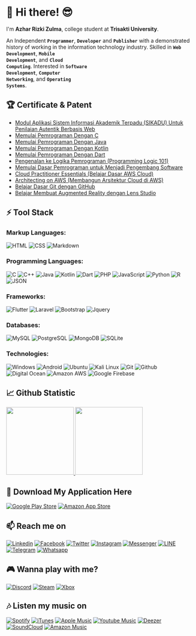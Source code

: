 # 👋 Hi there! 😎

I'm **Azhar Rizki Zulma**, college student at **Trisakti University**.

An Independent <code>**Programmer**</code>, <code>**Developer**</code> and <code>**Publisher**</code> with a demonstrated history of working in the information technology industry. Skilled in <code>**Web Development**</code>, <code>**Mobile Development**</code>, and <code>**Cloud Computing**</code>. Interested in <code>**Software Development**</code>, <code>**Computer Networking**</code>, and <code>**Operating Systems**</code>.

## 🏆 Certificate & Patent
- [Modul Aplikasi Sistem Informasi Akademik Terpadu (SIKADU) Untuk Penilaian Autentik Berbasis Web](https://pdki-indonesia.dgip.go.id/detail/EC00202132865?type=copyright&keyword=SIKADU)
- [Memulai Pemrograman Dengan C](https://www.dicoding.com/certificates/KEXL311JRPG2)
- [Memulai Pemrograman Dengan Java](https://www.dicoding.com/certificates/JMZV233L3ZN9)
- [Memulai Pemrograman Dengan Kotlin](https://www.dicoding.com/certificates/0LZ0366RRZ65)
- [Memulai Pemrograman Dengan Dart](https://www.dicoding.com/certificates/4EXG6Q2W9ZRL)
- [Pengenalan ke Logika Pemrograman (Programming Logic 101)](https://www.dicoding.com/certificates/NVP7176WOPR0)
- [Memulai Dasar Pemrograman untuk Menjadi Pengembang Software](https://www.dicoding.com/certificates/NVP717E0WPR0)
- [Cloud Practitioner Essentials (Belajar Dasar AWS Cloud)](https://www.dicoding.com/certificates/N9ZOE7R1DXG5)
- [Architecting on AWS (Membangun Arsitektur Cloud di AWS)](https://www.dicoding.com/certificates/JLX13W756P72)
- [Belajar Dasar Git dengan GitHub](https://www.dicoding.com/certificates/GRX5KQE7VZ0M)
- [Belajar Membuat Augmented Reality dengan Lens Studio](https://www.dicoding.com/certificates/53XEWO150XRN)

## ⚡ Tool Stack
### Markup Languages:
![HTML](https://img.shields.io/badge/HTML5-E34F26?style=for-the-badge&logo=html5&logoColor=white)
![CSS](https://img.shields.io/badge/CSS3-1572B6?style=for-the-badge&logo=css3&logoColor=white)
![Markdown](https://img.shields.io/badge/Markdown-000000?style=for-the-badge&logo=markdown&logoColor=white)

### Programming Languages:
![C](https://img.shields.io/badge/C-00599C?style=for-the-badge&logo=c&logoColor=white)
![C++](https://img.shields.io/badge/C%2B%2B-00599C?style=for-the-badge&logo=c%2B%2B&logoColor=white)
![Java](https://img.shields.io/badge/Java-ED8B00?style=for-the-badge&logo=java&logoColor=white)
![Kotlin](https://img.shields.io/badge/Kotlin-0095D5?&style=for-the-badge&logo=kotlin&logoColor=white)
![Dart](https://img.shields.io/badge/Dart-0175C2?style=for-the-badge&logo=dart&logoColor=white)
![PHP](https://img.shields.io/badge/PHP-777BB4?style=for-the-badge&logo=php&logoColor=white)
![JavaScript](https://img.shields.io/badge/JavaScript-323330?style=for-the-badge&logo=javascript&logoColor=F7DF1E)
![Python](https://img.shields.io/badge/Python-3776AB?style=for-the-badge&logo=python&logoColor=white)
![R](https://img.shields.io/badge/R-276DC3?style=for-the-badge&logo=r&logoColor=white)
![JSON](https://img.shields.io/badge/json-5E5C5C?style=for-the-badge&logo=json&logoColor=white)

### Frameworks:
![Flutter](https://img.shields.io/badge/Flutter-02569B?style=for-the-badge&logo=flutter&logoColor=white)
![Laravel](https://img.shields.io/badge/Laravel-FF2D20?style=for-the-badge&logo=laravel&logoColor=white)
![Bootstrap](https://img.shields.io/badge/Bootstrap-563D7C?style=for-the-badge&logo=bootstrap&logoColor=white)
![Jquery](https://img.shields.io/badge/jQuery-0769AD?style=for-the-badge&logo=jquery&logoColor=white)

### Databases:
![MySQL](https://img.shields.io/badge/MySQL-00599C?style=for-the-badge&logo=mysql&logoColor=white)
![PostgreSQL](https://img.shields.io/badge/PostgreSQL-316192?style=for-the-badge&logo=postgresql&logoColor=white)
![MongoDB](https://img.shields.io/badge/MongoDB-4EA94B?style=for-the-badge&logo=mongodb&logoColor=white)
![SQLite](https://img.shields.io/badge/SQLite-07405E?style=for-the-badge&logo=sqlite&logoColor=white)

### Technologies:
![Windows](https://img.shields.io/badge/Windows-0078D6?style=for-the-badge&logo=microsoft&logoColor=white)
![Android](https://img.shields.io/badge/Android-3DDC84?style=for-the-badge&logo=android&logoColor=white)
![Ubuntu](https://img.shields.io/badge/Ubuntu-E95420?style=for-the-badge&logo=ubuntu&logoColor=white)
![Kali Linux](https://img.shields.io/badge/Kali_Linux-557C94?style=for-the-badge&logo=kali-linux&logoColor=white)
![Git](https://img.shields.io/badge/Git-F05032?style=for-the-badge&logo=git&logoColor=white)
![Github](https://img.shields.io/badge/GitHub-000000?style=for-the-badge&logo=github&logoColor=white)
![Digital Ocean](https://img.shields.io/badge/Digital_Ocean-0080FF?style=for-the-badge&logo=DigitalOcean&logoColor=white)
![Amazon AWS](https://img.shields.io/badge/Amazon_AWS-232F3E?style=for-the-badge&logo=amazon-aws&logoColor=white)
![Google Firebase](https://img.shields.io/badge/Google_Firebase-ffca28?style=for-the-badge&logo=firebase&logoColor=black)

<!--
V 1.0.1
<code><img height="25" src="https://cdn.iconscout.com/icon/free/png-256/flutter-2038877-1720090.png"></code>
<code><img height="25" src="https://upload.wikimedia.org/wikipedia/commons/thumb/9/9a/Laravel.svg/1200px-Laravel.svg.png"></code>
<code><img height="25" src="https://upload.wikimedia.org/wikipedia/commons/thumb/b/b2/Bootstrap_logo.svg/512px-Bootstrap_logo.svg.png"></code>
<code><img height="25" src="https://upload.wikimedia.org/wikipedia/commons/7/7e/Dart-logo.png"></code>
<code><img height="25" src="https://image.flaticon.com/icons/png/512/226/226777.png"></code>
<code><img height="25" src="https://upload.wikimedia.org/wikipedia/commons/2/27/PHP-logo.svg"></code>
<code><img height="25" src="https://raw.githubusercontent.com/github/explore/80688e429a7d4ef2fca1e82350fe8e3517d3494d/topics/javascript/javascript.png"></code>
<code><img height="25" src="https://upload.wikimedia.org/wikipedia/commons/thumb/1/18/ISO_C%2B%2B_Logo.svg/306px-ISO_C%2B%2B_Logo.svg.png"></code>
<code><img height="25" src="https://upload.wikimedia.org/wikipedia/commons/archive/3/35/20190417225046%21The_C_Programming_Language_logo.svg"></code>
<code><img height="25" src="https://upload.wikimedia.org/wikipedia/commons/thumb/c/c3/Python-logo-notext.svg/2048px-Python-logo-notext.svg.png"></code>
<code><img height="25" src="https://upload.wikimedia.org/wikipedia/commons/6/61/HTML5_logo_and_wordmark.svg"></code>
<code><img height="25" src="https://upload.wikimedia.org/wikipedia/commons/d/d5/CSS3_logo_and_wordmark.svg"></code>
<code><img height="25" src="https://upload.wikimedia.org/wikipedia/commons/archive/1/1b/20150904192833%21R_logo.svg"></code>
<code><img height="25" src="https://upload.wikimedia.org/wikipedia/en/d/dd/MySQL_logo.svg"></code>
<code><img height="25" src="https://upload.wikimedia.org/wikipedia/commons/2/29/Postgresql_elephant.svg"></code>
<code><img height="25" src="https://upload.wikimedia.org/wikipedia/commons/9/93/MongoDB_Logo.svg"></code>
<code><img height="25" src="https://upload.wikimedia.org/wikipedia/commons/3/35/Tux.svg"></code>
V 1.0.0
<a href="https://flutter.dev/"><img align="left" alt="Flutter" title="Flutter" width="21px" src="https://cdn.iconscout.com/icon/free/png-256/flutter-2038877-1720090.png" /></a>
<a href="https://laravel.com/"><img align="left" alt="Laravel" title="Laravel" width="21px" src="https://upload.wikimedia.org/wikipedia/commons/thumb/9/9a/Laravel.svg/1200px-Laravel.svg.png" /></a>
<a href="https://getbootstrap.com/"><img align="left" alt="Bootstrap" title="Bootstrap" width="26px" src="https://upload.wikimedia.org/wikipedia/commons/thumb/b/b2/Bootstrap_logo.svg/512px-Bootstrap_logo.svg.png" /></a>
<a href="https://dart.dev/"><img align="left" alt="Dart" title="Dart" width="21px" src="https://upload.wikimedia.org/wikipedia/commons/7/7e/Dart-logo.png" /></a>
<a href="https://Java.com/"><img align="left" alt="Java" title="Java" width="21px" src="https://image.flaticon.com/icons/png/512/226/226777.png" /></a>
<a href="https://php.net/"><img align="left" alt="PHP" title="PHP" width="42px" src="https://upload.wikimedia.org/wikipedia/commons/2/27/PHP-logo.svg" /></a>
<a href="#"><img align="left" alt="JavaScript" title="JavaScript" width="21px" src="https://upload.wikimedia.org/wikipedia/commons/9/99/Unofficial_JavaScript_logo_2.svg" /></a>
<a href="https://isocpp.org/"><img align="left" alt="C++" title="C++" width="21px" src="https://upload.wikimedia.org/wikipedia/commons/thumb/1/18/ISO_C%2B%2B_Logo.svg/306px-ISO_C%2B%2B_Logo.svg.png" /></a>
<a href="https://www.iso.org/standard/74528.html"><img align="left" alt="C" title="C" width="24px" src="https://upload.wikimedia.org/wikipedia/commons/archive/3/35/20190417225046%21The_C_Programming_Language_logo.svg" /></a>
<a href="https://python.org"><img align="left" alt="Python" title="Python" width="24px" src="https://upload.wikimedia.org/wikipedia/commons/thumb/c/c3/Python-logo-notext.svg/2048px-Python-logo-notext.svg.png" /></a>
<a href="https://html.spec.whatwg.org/"><img align="left" alt="HTML" title="HTML" width="21px" src="https://upload.wikimedia.org/wikipedia/commons/6/61/HTML5_logo_and_wordmark.svg" /></a>
<a href="https://www.w3.org/TR/CSS/#css"><img align="left" alt="CSS" title="CSS" width="15px" src="https://upload.wikimedia.org/wikipedia/commons/d/d5/CSS3_logo_and_wordmark.svg" /></a>
<a href="https://www.r-project.org/"><img align="left" alt="R" title="R" width="27px" src="https://upload.wikimedia.org/wikipedia/commons/archive/1/1b/20150904192833%21R_logo.svg" /></a>
<a href="https://www.mysql.com/"><img align="left" alt="MySQL" title="MySQL" width="32px" src="https://upload.wikimedia.org/wikipedia/en/d/dd/MySQL_logo.svg" /></a>
<a href="http://postgresql.org/about/licence"><img align="left" alt="PostgreSQL" title="PostgreSQL" width="21px" src="https://upload.wikimedia.org/wikipedia/commons/2/29/Postgresql_elephant.svg" /></a>
<a href="https://www.mongodb.com/"><img align="left" alt="MongoDB" title="MongoDB" width="91px" src="https://upload.wikimedia.org/wikipedia/commons/9/93/MongoDB_Logo.svg" /></a>
<a href="https://www.kernel.org/"><img align="left" alt="Linux" title="Linux" width="21px" src="https://upload.wikimedia.org/wikipedia/commons/3/35/Tux.svg" /></a><br><br>
-->

## 📈 Github Statistic
<p align="left">
<a href="https://github.com/azharrizky">
  <img height="180em" src="https://github-readme-stats-eight-theta.vercel.app/api?username=azharrizky&show_icons=true&theme=dark&include_all_commits=true&count_private=true&icon_color=FFFFFF&bg_color=000000"/>
  <img height="180em" src="https://github-readme-stats-eight-theta.vercel.app/api/top-langs/?username=azharrizky&layout=compact&langs_count=10&theme=dark&bg_color=000000"/>
</a>
</p>

## 🛒 Download My Application Here
[![Google Play Store](https://img.shields.io/badge/Google_Play_Store-414141?style=for-the-badge&logo=google-play&logoColor=white)](https://play.google.com/store/apps/dev?id=7070273527676427905)
[![Amazon App Store](https://img.shields.io/badge/Amazon_App_Store-0D96F6?style=for-the-badge&logo=amazon&logoColor=white)](https://www.amazon.com/s?i=mobile-apps&rh=p_4%3AMineversal&search-type=ss)

## 📫 Reach me on
[![Linkedin](https://img.shields.io/badge/LinkedIn-0077B5?style=for-the-badge&logo=linkedin&logoColor=white)](https://www.linkedin.com/in/azharrizki/)
[![Facebook](https://img.shields.io/badge/Facebook-1877F2?style=for-the-badge&logo=facebook&logoColor=white)](https://facebook.com/azharrizkyz/)
[![Twitter](https://img.shields.io/badge/Twitter-1DA1F2?style=for-the-badge&logo=twitter&logoColor=white)](https://twitter.com/azharrizkyz)
[![Instagram](https://img.shields.io/badge/Instagram-E4405F?style=for-the-badge&logo=instagram&logoColor=white)](https://instagram.com/azharrizkyz/)
[![Messenger](https://img.shields.io/badge/Messenger-00B2FF?style=for-the-badge&logo=messenger&logoColor=white)](https://m.me/azharrizkyz)
[![LINE](https://img.shields.io/badge/Line-00C300?style=for-the-badge&logo=line&logoColor=white)](https://line.me/ti/p/bpWnobBcKO)
[![Telegram](https://img.shields.io/badge/Telegram-2CA5E0?style=for-the-badge&logo=telegram&logoColor=white)](https://t.me/azharrizkyz)
[![Whatsapp](https://img.shields.io/badge/WhatsApp-25D366?style=for-the-badge&logo=whatsapp&logoColor=white)](https://wa.me/+6281317441991)

## 🎮 Wanna play with me?
[![Discord](https://img.shields.io/badge/Discord-7289DA?style=for-the-badge&logo=discord&logoColor=white)](https://discord.gg/nzWXePCBrg)
[![Steam](https://img.shields.io/badge/Steam-000000?style=for-the-badge&logo=steam&logoColor=white)](https://steamcommunity.com/id/AzharRizky)
[![Xbox](https://img.shields.io/badge/Xbox-107C10?style=for-the-badge&logo=xbox&logoColor=white)](https://account.xbox.com/en-us/profile?gamertag=Azhar%20Rizky%20Z)

## 🎶 Listen my music on
[![Spotify](https://img.shields.io/badge/Spotify-1ED760?&style=for-the-badge&logo=spotify&logoColor=white)](https://open.spotify.com/artist/7mG43AWgnlQIYNbQXsBFfy?si=D4tcTrCrSPSrhljhtCn1_Q)
[![iTunes](https://img.shields.io/badge/iTunes-EA4CC0?style=for-the-badge&logo=itunes&logoColor=white)](https://geo.music.apple.com/album/1523204340?uo=4&app=itunes&mt=1&at=1010l36iy&ct=bq&Is=1&ls=1)
[![Apple Music](https://img.shields.io/badge/Apple%20Music-F94C57?style=for-the-badge&logo=apple-music&logoColor=white)](https://geo.music.apple.com/album/1523204340?uo=4&app=music&mt=1&at=1010l36iy&ct=bq&Is=1&ls=1)
[![Youtube Music](https://img.shields.io/badge/YouTube_Music-FF0000?style=for-the-badge&logo=youtube-music&logoColor=white)](https://music.youtube.com/playlist?list=OLAK5uy_lSH-WHAaRXY09CdcqqGZay_HWq7O9_zdg&feature=share)
[![Deezer](https://img.shields.io/badge/Deezer-FEAA2D?style=for-the-badge&logo=deezer&logoColor=white)](http://www.deezer.com/album/157456392)
[![SoundCloud](https://img.shields.io/badge/SoundCloud-FF3300?style=for-the-badge&logo=soundcloud&logoColor=white)](https://soundcloud.com/hawk104614/sets/beginning-134204629)
[![Amazon Music](https://img.shields.io/badge/Amazon%20Music-0DBFF5?style=for-the-badge&logo=amazon&logoColor=white)](https://music.amazon.com/albums/B08BXR132K?marketplaceId=ATVPDKIKX0DER&musicTerritory=US&tag=bandlnk-20)
<!--
V 1.1
<a href="https://linkedin.com/in/azharrizki/"><img align="left" width="25px" src="https://image.flaticon.com/icons/png/512/174/174857.png" /></a>
<a href="https://instagram.com/azharrizkyz"><img align="left" width="25px" src="https://upload.wikimedia.org/wikipedia/commons/thumb/a/a5/Instagram_icon.png/1024px-Instagram_icon.png" /></a>
<a href="https://twitter.com/azharrizkyz"><img align="left" width="25px" src="https://image.flaticon.com/icons/png/512/124/124021.png" /></a>
<a href="https://facebook.com/azharrizkyz"><img align="left" width="25px" src="https://image.flaticon.com/icons/png/512/124/124010.png" /></a>
<a href="https://wa.me/+6281317441991"><img align="left" width="25px" src="https://image.flaticon.com/icons/png/512/124/124034.png" /></a>
<a href="https://open.spotify.com/artist/7mG43AWgnlQIYNbQXsBFfy?si=D4tcTrCrSPSrhljhtCn1_Q"><img align="left" width="25px" src="https://pbs.twimg.com/profile_images/874206475350007809/4gesoieX_400x400.jpg" /></a>
V 1.0
- <a href="https://linkedin.com/in/azharrizki/">LinkedIn</a>
- <a href="https://instagram.com/azharrizkyz">Instagram</a>
- <a href="https://twitter/azharrizkyz">Twitter</a>
- <a href="https://facebook.com/azharrizkyz">Facebook</a>
- <a href="https://wa.me/+6281317441991">Whatsapp</a>
- <a href="https://open.spotify.com/artist/7mG43AWgnlQIYNbQXsBFfy?si=D4tcTrCrSPSrhljhtCn1_Q">Spotify</a>
-->

<!-- ### Hi there 👋 -->
<!--
**AzharRizky/AzharRizky** is a ✨ _special_ ✨ repository because its `README.md` (this file) appears on your GitHub profile.

Here are some ideas to get you started:

- 🔭 I’m currently working on ...
- 🌱 I’m currently learning ...
- 👯 I’m looking to collaborate on ...
- 🤔 I’m looking for help with ...
- 💬 Ask me about ...
- 📫 How to reach me: ...
- 😄 Pronouns: ...
- ⚡ Fun fact: ...
😎

💼 any freelance work? do reach, email :)
💬 ask me about anything, i am happy to help;
📊 this week i spent my time on:
🚧 my todoist stats:

🏆 7,936 Karma Points
🌸 Completed 0 tasks today
✅ Completed 663 tasks so far
⏳ Longest streak is 10 days

📈 my github stats

### Connect with me:


### Languages and Tools
![Android](https://img.shields.io/badge/-Android-black?style=for-the-badge&logo=android)
![Kotlin](https://img.shields.io/badge/-Kotlin-black?style=for-the-badge&logo=kotlin&logoColor=7F52FF)
![Java](https://img.shields.io/badge/-Java-black?style=for-the-badge&logo=java&logoColor=orange)
![Android Studio](https://img.shields.io/badge/-Android%20Studio-black?style=for-the-badge&logo=android-studio&logoColor=4285F4)

### Stats
<a href="https://github.com/wiryadev">
 <img align="center" src="https://github-readme-stats.vercel.app/api?username=wiryadev&show_icons=true&theme=dark&line_height=27&count_private=true&include_all_commits=true" alt="wiryadev's github stats"/>
</a>
<a href="https://github.com/wiryadev">
  <img align="center" src="https://github-readme-stats.vercel.app/api/top-langs/?username=wiryadev&theme=dark&langs_count=3" />
</a>

### Trophy
![trophy](https://github-profile-trophy.vercel.app/?username=wiryadev&theme=darkhub)
-->
